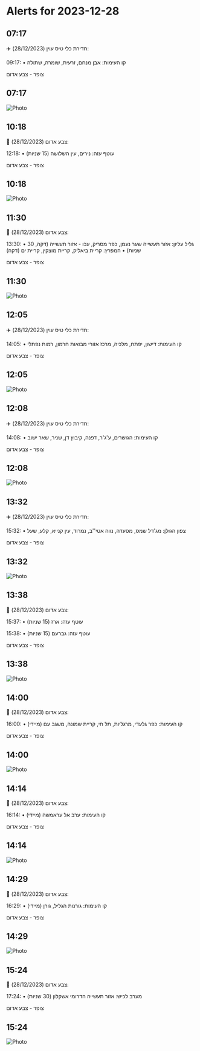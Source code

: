 # Alerts for 2023-12-28

## 07:17

✈️ חדירת כלי טיס עוין (28/12/2023):

09:17:
• קו העימות: אבן מנחם, זרעית, שומרה, שתולה 

צופר - צבע אדום

## 07:17

![Photo](images/18639.jpg)

## 10:18

🔴 צבע אדום (28/12/2023):

12:18:
• עוטף עזה: נירים, עין השלושה (15 שניות)

צופר - צבע אדום

## 10:18

![Photo](images/18642.jpg)

## 11:30

🔴 צבע אדום (28/12/2023):

13:30:
• גליל עליון: אזור תעשייה שער נעמן, כפר מסריק, עכו - אזור תעשייה (דקה, 30 שניות)
• המפרץ: קריית ביאליק, קריית מוצקין, קריית ים (דקה)

צופר - צבע אדום

## 11:30

![Photo](images/18648.jpg)

## 12:05

✈️ חדירת כלי טיס עוין (28/12/2023):

14:05:
• קו העימות: דישון, יפתח, מלכיה, מרכז אזורי מבואות חרמון, רמות נפתלי 

צופר - צבע אדום

## 12:05

![Photo](images/18650.jpg)

## 12:08

✈️ חדירת כלי טיס עוין (28/12/2023):

14:08:
• קו העימות: הגושרים, ע'ג'ר, דפנה, קיבוץ דן, שניר, שאר ישוב 

צופר - צבע אדום

## 12:08

![Photo](images/18652.jpg)

## 13:32

✈️ חדירת כלי טיס עוין (28/12/2023):

15:32:
• צפון הגולן: מג'דל שמס, מסעדה, נווה אטי''ב, נמרוד, עין קנייא, קלע, שעל 

צופר - צבע אדום

## 13:32

![Photo](images/18654.jpg)

## 13:38

🔴 צבע אדום (28/12/2023):

15:37:
• עוטף עזה: ארז (15 שניות)

15:38:
• עוטף עזה: גברעם (15 שניות)

צופר - צבע אדום

## 13:38

![Photo](images/18658.jpg)

## 14:00

🔴 צבע אדום (28/12/2023):

16:00:
• קו העימות: כפר גלעדי, מרגליות, תל חי, קריית שמונה, משגב עם (מיידי)

צופר - צבע אדום

## 14:00

![Photo](images/18664.jpg)

## 14:14

🔴 צבע אדום (28/12/2023):

16:14:
• קו העימות: ערב אל עראמשה (מיידי)

צופר - צבע אדום

## 14:14

![Photo](images/18666.jpg)

## 14:29

🔴 צבע אדום (28/12/2023):

16:29:
• קו העימות: גורנות הגליל, גורן (מיידי)

צופר - צבע אדום

## 14:29

![Photo](images/18670.jpg)

## 15:24

🔴 צבע אדום (28/12/2023):

17:24:
• מערב לכיש: אזור תעשייה הדרומי אשקלון (30 שניות)

צופר - צבע אדום

## 15:24

![Photo](images/18672.jpg)

